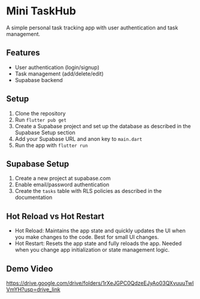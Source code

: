 # Mini TaskHub
A simple personal task tracking app with user authentication and task management.

## Features
- User authentication (login/signup)
- Task management (add/delete/edit)
- Supabase backend

## Setup
1. Clone the repository
2. Run `flutter pub get`
3. Create a Supabase project and set up the database as described in the Supabase Setup section
4. Add your Supabase URL and anon key to `main.dart`
5. Run the app with `flutter run`

## Supabase Setup
1. Create a new project at supabase.com
2. Enable email/password authentication
3. Create the `tasks` table with RLS policies as described in the documentation

## Hot Reload vs Hot Restart
- Hot Reload: Maintains the app state and quickly updates the UI when you make changes to the code. Best for small UI changes.
- Hot Restart: Resets the app state and fully reloads the app. Needed when you change app initialization or state management logic.

## Demo Video
https://drive.google.com/drive/folders/1rXeJGPC0QdzeEJyAo03QXvuuuTwIVmYH?usp=drive_link
